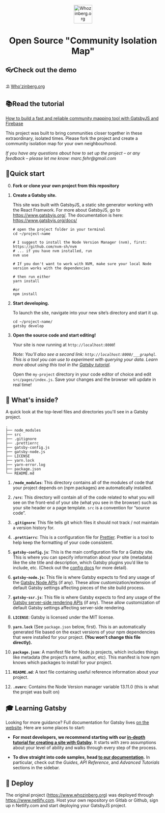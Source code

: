 <p align="center">
  <a href="https://www.whozinberg.org">
    <img alt="Whozinberg.org" src="http://www.whozinberg.org/favicon.png" width="60" />
  </a>
</p>
<h1 align="center">
  Open Source "Community Isolation Map"
</h1>

## 👓Check out the demo
⛱ [Who'zinberg.org
](https://www.whozinberg.org "The Muizenberg Community Map")

## 📚Read the tutorial
[How to build a fast and reliable community mapping tool with GatsbyJS and Firebase
](https://medium.com/@marcfehr/how-to-build-a-fast-and-reliable-community-mapping-tool-with-gatsbyjs-and-firebase-74a0fa6b5b83 "Article on Medium")

This project was built to bring communities closer together in these extraordinary, isolated times. Please fork the project and create a community isolation map for your own neighbourhood.

_If you have any questions about how to set up the project – or any feedback – please let me know: marc.fehr@gmail.com_

## 🚀Quick start

0.  **Fork or clone your own project from this repository**

1.  **Create a Gatsby site.**

    This site was built with GatsbyJS, a static site generator working with the React Framwork. For more about GatsbyJS, go to https://www.gatsbyjs.org/. The documentation is here: https://www.gatsbyjs.org/docs/

    ```shell
    # open the project folder in your terminal
    cd ~/project-name

    # I suggest to install the Node Version Manager (nvm), first: https://github.com/nvm-sh/nvm
    # ... if you have nvm installed, run
    nvm use

    # If you don't want to work with NVM, make sure your local Node version works with the dependencies

    # then run either
    yarn install

    #or
    npm install
    ```

1.  **Start developing.**

    To launch the site, navigate into your new site’s directory and start it up.

    ```shell
    cd ~/project-name/
    gatsby develop
    ```

1.  **Open the source code and start editing!**

    Your site is now running at `http://localhost:8000`!

    _Note: You'll also see a second link: _`http://localhost:8000/___graphql`_. This is a tool you can use to experiment with querying your data. Learn more about using this tool in the [Gatsby tutorial](https://www.gatsbyjs.org/tutorial/part-five/#introducing-graphiql)._

    Open the `my-project` directory in your code editor of choice and edit `src/pages/index.js`. Save your changes and the browser will update in real time!

## 🧐 What's inside?

A quick look at the top-level files and directories you'll see in a Gatsby project.

    .
    ├── node_modules
    ├── src
    ├── .gitignore
    ├── .prettierrc
    ├── gatsby-config.js
    ├── gatsby-node.js
    ├── LICENSE
    ├── yarn.lock
    ├── yarn-error.log
    ├── package.json
    └── README.md

1.  **`/node_modules`**: This directory contains all of the modules of code that your project depends on (npm packages) are automatically installed.

2.  **`/src`**: This directory will contain all of the code related to what you will see on the front-end of your site (what you see in the browser) such as your site header or a page template. `src` is a convention for “source code”.

3.  **`.gitignore`**: This file tells git which files it should not track / not maintain a version history for.

4.  **`.prettierrc`**: This is a configuration file for [Prettier](https://prettier.io/). Prettier is a tool to help keep the formatting of your code consistent.

5.  **`gatsby-config.js`**: This is the main configuration file for a Gatsby site. This is where you can specify information about your site (metadata) like the site title and description, which Gatsby plugins you’d like to include, etc. (Check out the [config docs](https://www.gatsbyjs.org/docs/gatsby-config/) for more detail).

6.  **`gatsby-node.js`**: This file is where Gatsby expects to find any usage of the [Gatsby Node APIs](https://www.gatsbyjs.org/docs/node-apis/) (if any). These allow customization/extension of default Gatsby settings affecting pieces of the site build process.

7.  **`gatsby-ssr.js`**: This file is where Gatsby expects to find any usage of the [Gatsby server-side rendering APIs](https://www.gatsbyjs.org/docs/ssr-apis/) (if any). These allow customization of default Gatsby settings affecting server-side rendering.

8.  **`LICENSE`**: Gatsby is licensed under the MIT license.

9. **`yarn.lock`** (See `package.json` below, first). This is an automatically generated file based on the exact versions of your npm dependencies that were installed for your project. **(You won’t change this file directly).**

10. **`package.json`**: A manifest file for Node.js projects, which includes things like metadata (the project’s name, author, etc). This manifest is how npm knows which packages to install for your project.

11. **`README.md`**: A text file containing useful reference information about your project.

12. **`.nvmrc`**: Contains the Node Version manager variable 13.11.0 (this is what the projet was built on)

## 🎓 Learning Gatsby

Looking for more guidance? Full documentation for Gatsby lives [on the website](https://www.gatsbyjs.org/). Here are some places to start:

- **For most developers, we recommend starting with our [in-depth tutorial for creating a site with Gatsby](https://www.gatsbyjs.org/tutorial/).** It starts with zero assumptions about your level of ability and walks through every step of the process.

- **To dive straight into code samples, head [to our documentation](https://www.gatsbyjs.org/docs/).** In particular, check out the _Guides_, _API Reference_, and _Advanced Tutorials_ sections in the sidebar.

## 💫 Deploy

The original project (https://www.whozinberg.org) was deployed through https://www.netlify.com. Host your own repository on Gitlab or Github, sign up n Netlify.com and start deploying your GatsbyJS project.
